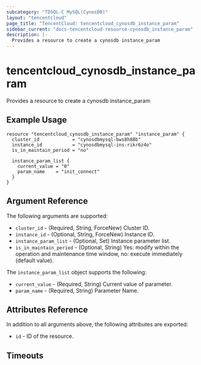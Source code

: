 ```yaml
---
subcategory: "TDSQL-C MySQL(CynosDB)"
layout: "tencentcloud"
page_title: "TencentCloud: tencentcloud_cynosdb_instance_param"
sidebar_current: "docs-tencentcloud-resource-cynosdb_instance_param"
description: |-
  Provides a resource to create a cynosdb instance_param
---
```


# tencentcloud_cynosdb_instance_param

Provides a resource to create a cynosdb instance_param

## Example Usage

```hcl
resource "tencentcloud_cynosdb_instance_param" "instance_param" {
  cluster_id            = "cynosdbmysql-bws8h88b"
  instance_id           = "cynosdbmysql-ins-rikr6z4o"
  is_in_maintain_period = "no"

  instance_param_list {
    current_value = "0"
    param_name    = "init_connect"
  }
}
```

## Argument Reference

The following arguments are supported:

* `cluster_id` - (Required, String, ForceNew) Cluster ID.
* `instance_id` - (Optional, String, ForceNew) Instance ID.
* `instance_param_list` - (Optional, Set) Instance parameter list.
* `is_in_maintain_period` - (Optional, String) Yes: modify within the operation and maintenance time window, no: execute immediately (default value).

The `instance_param_list` object supports the following:

* `current_value` - (Required, String) Current value of parameter.
* `param_name` - (Required, String) Parameter Name.

## Attributes Reference

In addition to all arguments above, the following attributes are exported:

* `id` - ID of the resource.



## Timeouts

<no value>


